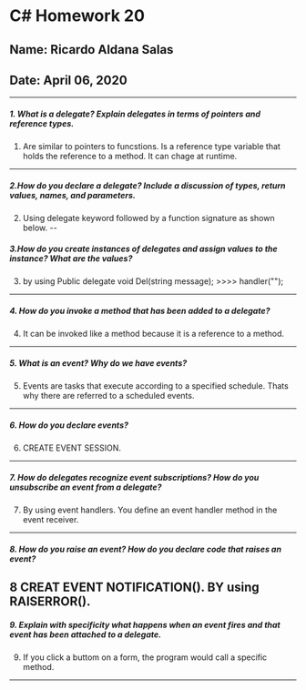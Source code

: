 # C# Homework 20
## Name: Ricardo Aldana Salas
## Date: April 06, 2020
---

##### 1. What is a delegate? Explain delegates in terms of pointers and reference types.
1.   Are similar to pointers to funcstions. Is a reference type variable that holds the reference to a method. It can chage at runtime.
---
##### 2.How do you declare a delegate? Include a discussion of types, return values, names, and parameters.
2. Using delegate keyword followed by a function signature as shown below.
--
##### 3.How do you create instances of delegates and assign values to the instance? What are the values?
3. by using Public delegate void Del(string message); >>>> handler("");
---
##### 4. How do you invoke a method that has been added to a delegate?
4. It can be invoked like a method because it is  a reference to a method.
---
##### 5. What is an event? Why do we have events?
5.  Events are tasks that execute according to a specified schedule. Thats why there are referred to a scheduled events.
---
##### 6. How do you declare events?
6. CREATE EVENT SESSION.
---
##### 7. How do delegates recognize event subscriptions? How do you unsubscribe an event from a delegate?
7. By using event handlers. You define an event handler method in the event receiver.
---
##### 8. How do you raise an event? How do you declare code that raises an event?
8 CREAT EVENT NOTIFICATION(). BY using RAISERROR().
---
##### 9. Explain with specificity what happens when an event fires and that event has been attached to a delegate.
9. If you click a buttom on a form, the program would call a specific method. 
---
